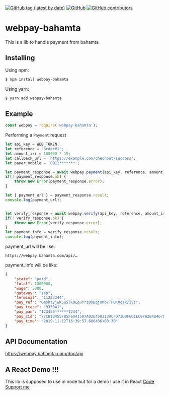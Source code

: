 [![GitHub tag (latest by date)](https://img.shields.io/github/v/tag/hrashidi/webpay-bahamta)](https://github.com/hrashidi/webpay-bahamta/releases/latest)
[![GitHub](https://img.shields.io/github/license/hrashidi/webpay-bahamta)](LICENSE)
[![GitHub contributors](https://img.shields.io/github/contributors/hrashidi/webpay-bahamta)](https://github.com/hrashidi/webpay-bahamta/graphs/contributors)

# webpay-bahamta

This is a lib to handle payment from bahamta


## Installing

Using npm:

```bash
$ npm install webpay-bahamta
```

Using yarn:

```bash
$ yarn add webpay-bahamta
```

## Example
```js
const webpay = require('webpay-bahamta');
```

Performing a `Payment` request

```js
let api_key = WEB_TOKEN; 
let reference = 'order#1';
let amount_irr = 100000 * 10;
let callback_url = 'https://example.com/chechout/success';
let payer_mobile = '0912*******';

let payment_response = await webpay.payment(api_key, reference, amount_irr, callback_url, payer_mobile);
if(! payment_response.ok) {
	throw new Error(payment_response.error);
}

let { payment_url } = payment_response.result;
console.log(payment_url);


let verify_response = await webpay.verify(api_key, reference, amount_irr);
if(! verify_response.ok) {
	throw new Error(verify_response.error);
}
let payment_info = verify_response.result;
console.log(payment_info);
```

payment_url will be like:
```
https://webpay.bahamta.com/api/…
```

payment_info will be like:
```json
{
	"state": "paid",
	"total": 1000000,
	"wage": 5000,
	"gateway": "sep",
	"terminal": "11223344",
	"pay_ref": "GmshtyjwKSu5lKOLquYrzO9BqjUMb/TPUK0qak/iVs",
	"pay_trace": "935041",
	"pay_pan": "123456******1234",
	"pay_cid": "77CB1B455FB5F60415A7A02E4502134CFD72DBF6D1EC8FA2B48467DFB124AA75A",
	"pay_time": "2019-11-12T16:39:57.686436+03:30"
}
```

## API Documentation
https://webpay.bahamta.com/doc/api


## A React Demo !!!
This lib is supposed to use in node but for a demo I use it in React 
[Code](https://github.com/hrashidi/support-me)
[Support me](https://hrashidi.github.io/support-me)
